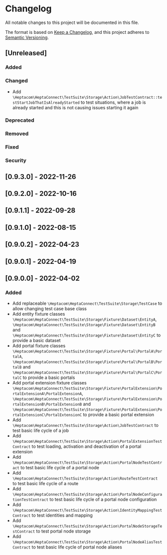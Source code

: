 # Changelog

All notable changes to this project will be documented in this file.

The format is based on [Keep a Changelog](https://keepachangelog.com/en/1.0.0/),
and this project adheres to [Semantic Versioning](https://semver.org/spec/v2.0.0.html).

## [Unreleased]

### Added

### Changed

- Add `\Heptacom\HeptaConnect\TestSuite\Storage\Action\JobTestContract::testStartJobThatIsAlreadyStarted` to test situations, where a job is already started and this is not causing issues starting it again

### Deprecated

### Removed

### Fixed

### Security

## [0.9.3.0] - 2022-11-26

## [0.9.2.0] - 2022-10-16

## [0.9.1.1] - 2022-09-28

## [0.9.1.0] - 2022-08-15

## [0.9.0.2] - 2022-04-23

## [0.9.0.1] - 2022-04-19

## [0.9.0.0] - 2022-04-02

### Added

- Add replaceable `\Heptacom\HeptaConnect\TestSuite\Storage\TestCase` to allow changing test case base class
- Add entity fixture classes `\Heptacom\HeptaConnect\TestSuite\Storage\Fixture\Dataset\EntityA`, `\Heptacom\HeptaConnect\TestSuite\Storage\Fixture\Dataset\EntityB` and `\Heptacom\HeptaConnect\TestSuite\Storage\Fixture\Dataset\EntityC` to provide a basic dataset
- Add portal fixture classes `\Heptacom\HeptaConnect\TestSuite\Storage\Fixture\Portal\PortalA\PortalA`, `\Heptacom\HeptaConnect\TestSuite\Storage\Fixture\Portal\PortalB\PortalB` and `\Heptacom\HeptaConnect\TestSuite\Storage\Fixture\Portal\PortalC\PortalC` to provide a basic portals
- Add portal extension fixture classes `\Heptacom\HeptaConnect\TestSuite\Storage\Fixture\PortalExtension\PortalExtensionA\PortalExtensionA`, `\Heptacom\HeptaConnect\TestSuite\Storage\Fixture\PortalExtension\PortalExtensionB\PortalExtensionB` and `\Heptacom\HeptaConnect\TestSuite\Storage\Fixture\PortalExtension\PortalExtensionC\PortalExtensionC` to provide a basic portal extension
- Add `\Heptacom\HeptaConnect\TestSuite\Storage\Action\JobTestContract` to test basic life cycle of a job
- Add `\Heptacom\HeptaConnect\TestSuite\Storage\Action\PortalExtensionTestContract` to test loading, activation and deactivation of a portal extension
- Add `\Heptacom\HeptaConnect\TestSuite\Storage\Action\PortalNodeTestContract` to test basic life cycle of a portal node
- Add `\Heptacom\HeptaConnect\TestSuite\Storage\Action\RouteTestContract` to test basic life cycle of a route
- Add `\Heptacom\HeptaConnect\TestSuite\Storage\Action\PortalNodeConfigurationTestContract` to test basic life cycle of a portal node configuration
- Add `\Heptacom\HeptaConnect\TestSuite\Storage\Action\IdentityMappingTestContract` to test identities and mapping
- Add `\Heptacom\HeptaConnect\TestSuite\Storage\Action\PortalNodeStorageTestContract` to test portal node storage
- Add `\Heptacom\HeptaConnect\TestSuite\Storage\Action\PortalNodeAliasTestContract` to test basic life cycle of portal node aliases
